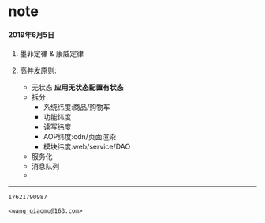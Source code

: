 # note

#### 2019年6月5日

1. 墨菲定律 & 康威定律

2. 高并发原则: 
    * 无状态 **应用无状态配置有状态**
    * 拆分
        * 系统纬度:商品/购物车
        * 功能纬度
        * 读写纬度
        * AOP纬度:cdn/页面渲染
        * 模块纬度:web/service/DAO
    * 服务化
    * 消息队列
    * 
    
    
    
    
    
    
    
    
    
    
    
    
    
    
    
    
    
    
    
    
    
    
    
    
    
    
    
    
    
    
    
    
    
    
    
    
    
    
    
    
    
    
    
    
    
    
---    
 `17621790987`
 </br>

    <wang_qiaomu@163.com>